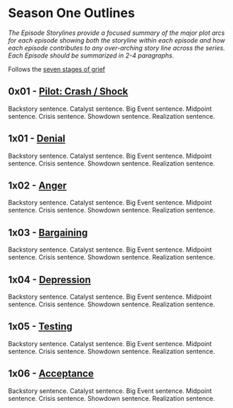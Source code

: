 # Season One Outlines

_The Episode Storylines provide a focused summary of the major plot arcs for each episode showing both the storyline within each episode and how each episode contributes to any over-arching story line across the series. Each Episode should be summarized in 2-4 paragraphs._

Follows the [seven stages of grief](https://www.betterhelp.com/advice/grief/understanding-the-stages-of-grief/)

## 0x01 - [Pilot: Crash / Shock](docs/episodes/0x01-crash.md)
Backstory sentence.
Catalyst sentence.
Big Event sentence.
Midpoint sentence.
Crisis sentence.
Showdown sentence.
Realization sentence.

## 1x01 - [Denial](docs/episodes/1x01.md)
Backstory sentence.
Catalyst sentence.
Big Event sentence.
Midpoint sentence.
Crisis sentence.
Showdown sentence.
Realization sentence.

## 1x02 - [Anger](docs/episodes/1x02.md)
Backstory sentence.
Catalyst sentence.
Big Event sentence.
Midpoint sentence.
Crisis sentence.
Showdown sentence.
Realization sentence.

## 1x03 - [Bargaining](docs/episodes/1x02.md)
Backstory sentence.
Catalyst sentence.
Big Event sentence.
Midpoint sentence.
Crisis sentence.
Showdown sentence.
Realization sentence.

## 1x04 - [Depression](docs/episodes/1x02.md)
Backstory sentence.
Catalyst sentence.
Big Event sentence.
Midpoint sentence.
Crisis sentence.
Showdown sentence.
Realization sentence.

## 1x05 - [Testing](docs/episodes/1x02.md)
Backstory sentence.
Catalyst sentence.
Big Event sentence.
Midpoint sentence.
Crisis sentence.
Showdown sentence.
Realization sentence.

## 1x06 - [Acceptance](docs/episodes/1x02.md)
Backstory sentence.
Catalyst sentence.
Big Event sentence.
Midpoint sentence.
Crisis sentence.
Showdown sentence.
Realization sentence.

<!-- ## Template - 1x01 - [title](docs/episodes/1x01.md)
Backstory sentence.
Catalyst sentence.
Big Event sentence.
Midpoint sentence.
Crisis sentence.
Showdown sentence.
Realization sentence. -->
